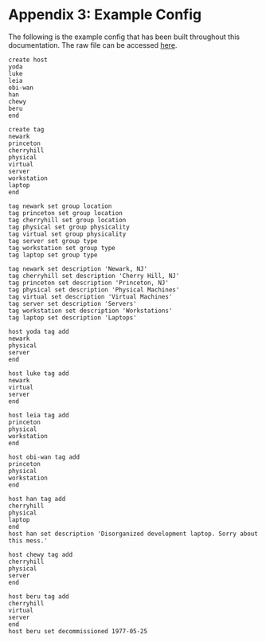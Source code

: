 # Appendix 3: Example Config

The following is the example config that has been built throughout this
documentation. The raw file can be accessed [here](example.isi).

    create host
    yoda
    luke
    leia
    obi-wan
    han
    chewy
    beru
    end
    
    create tag
    newark
    princeton
    cherryhill
    physical
    virtual
    server
    workstation
    laptop
    end
    
    tag newark set group location
    tag princeton set group location
    tag cherryhill set group location
    tag physical set group physicality
    tag virtual set group physicality
    tag server set group type
    tag workstation set group type
    tag laptop set group type
    
    tag newark set description 'Newark, NJ'
    tag cherryhill set description 'Cherry Hill, NJ'
    tag princeton set description 'Princeton, NJ'
    tag physical set description 'Physical Machines'
    tag virtual set description 'Virtual Machines'
    tag server set description 'Servers'
    tag workstation set description 'Workstations'
    tag laptop set description 'Laptops'
    
    host yoda tag add
    newark
    physical
    server
    end
    
    host luke tag add
    newark
    virtual
    server
    end
    
    host leia tag add
    princeton
    physical
    workstation
    end
    
    host obi-wan tag add
    princeton
    physical
    workstation
    end
    
    host han tag add
    cherryhill
    physical
    laptop
    end
    host han set description 'Disorganized development laptop. Sorry about this mess.'
    
    host chewy tag add
    cherryhill
    physical
    server
    end
    
    host beru tag add
    cherryhill
    virtual
    server
    end
    host beru set decommissioned 1977-05-25
 
